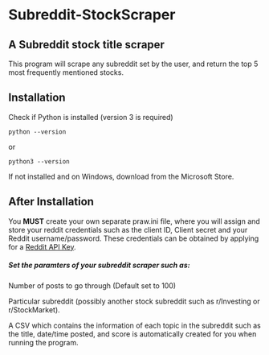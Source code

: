 # Subreddit-StockScraper
 

## A Subreddit stock title scraper

This program will scrape any subreddit set by the user, and return the top 5 most frequently mentioned stocks.

## Installation

Check if Python is installed (version 3 is required)

```
python --version
```
or

```
python3 --version
```

If not installed and on Windows, download from the Microsoft Store.

## After Installation

You **MUST** create your own separate praw.ini file, where you will assign and store your reddit credentials such as the client ID, Client secret and your Reddit username/password.
These credentials can be obtained by applying for a [Reddit API Key](https://www.reddit.com/wiki/api/#wiki_reddit_api_access).

##### Set the paramters of your subreddit scraper such as: 

Number of posts to go through (Default set to 100) 

Particular subreddit (possibly another stock subreddit such as r/Investing or r/StockMarket).



A CSV which contains the information of each topic in the subreddit such as the title, date/time posted, and score is automatically created for you when running the program.
